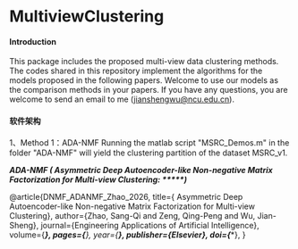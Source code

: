 # MultiviewClustering
#### Introduction
This package includes the proposed multi-view data clustering methods. The codes shared in this repository implement the algorithms for the models proposed in the following papers. Welcome to use our models as the comparison methods in your papers. If you have any questions, you are welcome to send an email to me (jianshengwu@ncu.edu.cn).

#### 软件架构
1、Method 1：ADA-NMF
 Running the matlab script "MSRC_Demos.m" in the folder "ADA-NMF" will yield the clustering partition of the dataset MSRC_v1.

 **_ADA-NMF ( Asymmetric Deep Autoencoder-like Non-negative Matrix Factorization for Multi-view Clustering: *****)_** 

@article{DNMF_ADANMF_Zhao_2026, title={ Asymmetric Deep Autoencoder-like Non-negative Matrix Factorization for Multi-view Clustering}, author={Zhao, Sang-Qi and Zeng, Qing-Peng and Wu, Jian-Sheng}, journal={Engineering Applications of Artificial Intelligence}, volume={***}, pages={****}, year={****}, publisher={Elsevier}, doi={****}, }

